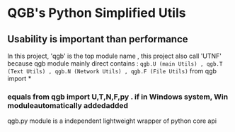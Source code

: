 # QGB's Python Simplified Utils
## Usability is important than performance

In this project, 'qgb' is the top module name , this project also call 'UTNF' because qgb module mainly direct contains :
`
    qgb.U (main Utils) ,
    qgb.T (Text Utils) ,
    qgb.N (Network Utils) ,
    qgb.F (File Utils)
`
from qgb import * 
### equals from qgb import U,T,N,F,py . if in Windows system, Win moduleautomatically addedadded

qgb.py module is a independent lightweight wrapper of python core api





